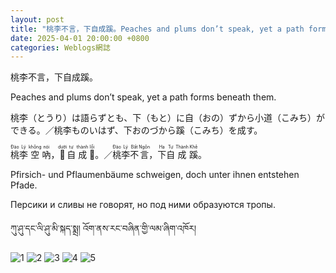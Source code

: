 ```yaml
---
layout: post
title: "桃李不言，下自成蹊。Peaches and plums don’t speak, yet a path forms beneath them."
date: 2025-04-01 20:00:00 +0800
categories: Weblogs網誌
---
```


<link rel="stylesheet" href="/style.css">

桃李不言，下自成蹊。

Peaches and plums don’t speak, yet a path forms beneath them.

桃李（とうり）は語らずとも、下（もと）に自（おの）ずから小道（こみち）ができる。／桃李ものいはず、下おのづから蹊（こみち）を成す。

<ruby>桃<rt>Đào</rt></ruby><ruby>李<rt>Lý</rt></ruby>&nbsp;<ruby>空<rt>không</rt></ruby>&nbsp;<ruby>吶<rt>nói</rt></ruby>，<ruby>𨑜<rt>dưới</rt></ruby><ruby>自<rt>tự</rt></ruby>&nbsp;<ruby>成<rt>thành</rt></ruby>&nbsp;<ruby>𡓃<rt>lối</rt></ruby>。／<ruby>桃<rt>Đào</rt></ruby><ruby>李<rt>Lý</rt></ruby><ruby>不<rt>Bất</rt></ruby><ruby>言<rt>Ngôn</rt></ruby>，<ruby>下<rt>Hạ</rt></ruby><ruby>自<rt>Tự</rt></ruby>&nbsp;<ruby>成<rt>Thành</rt></ruby>&nbsp;<ruby>蹊<rt>Khê</rt></ruby>。

Pfirsich- und Pflaumenbäume schweigen, doch unter ihnen entstehen Pfade.

Персики и сливы не говорят, но под ними образуются тропы.

ཀུ་ཤུ་དང་ལི་ཤུ་མི་སྐད་སྨྲ། འོག་ནས་རང་བཞིན་གྱི་ལམ་ཞིག་འཁོར།

<div class="image-grid">
  <img src="https://sun9-67.userapi.com/impg/1TqzCPjjYkEBLaisj7AehqCGdnhCsyeRvVa-ww/kd1cFawg53g.jpg?size=1620x2160&quality=95&sign=c00e095ddd616a00e691314bc2162920&type=album" alt="1"/>
  <img src="https://sun9-9.userapi.com/impg/LchTtJtaOD0k3VCXM-PxtzkJxJIXneXAltdxUQ/sYRzpZrjXkY.jpg?size=1620x2160&quality=95&sign=92b0d092c98bccb2caeceaaa89d08eb4&type=album" alt="2"/>
  <img src="https://sun9-76.userapi.com/impg/0neSHBClBX73nRJvBgcgHn2V8lovIl7WLV2C4w/zFU_tVqe3Ig.jpg?size=1620x2160&quality=95&sign=115d605878da35dbf82d257f06e9b88f&type=album" alt="3"/>
  <img src="https://sun9-38.userapi.com/impg/TzUzth9PoMxmKaxejIJ0xqpqQHrgRkUpYqV0pQ/qIFGWm5C6B8.jpg?size=1620x2160&quality=95&sign=324d4d92742f63399447abd05f04e3f8&type=album" alt="4"/>
  <img src="https://sun9-45.userapi.com/impg/--xlawrjTbPaTl32wtcQbrF6uHL-XMqBnDplGA/tqroEnpepqQ.jpg?size=2560x1920&quality=95&sign=4c5e6e98b2d43bac9a1f6a37b1db2e7f&type=album" alt="5"/>
</div>

